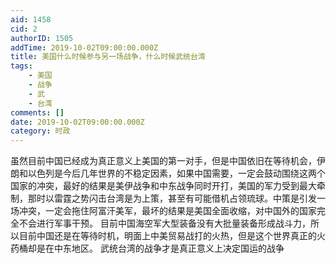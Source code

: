 ```yaml
---
aid: 1458
cid: 2
authorID: 1505
addTime: 2019-10-02T09:00:00.000Z
title: 美国什么时候参与另一场战争，什么时候武统台湾
tags:
    - 美国
    - 战争
    - 武
    - 台湾
comments: []
date: 2019-10-02T09:00:00.000Z
category: 时政
---
```


虽然目前中国已经成为真正意义上美国的第一对手，但是中国依旧在等待机会，伊朗和以色列是今后几年世界的不稳定因素，如果中国需要，一定会鼓动围绕这两个国家的冲突，最好的结果是美伊战争和中东战争同时开打，美国的军力受到最大牵制，那时以雷霆之势闪击台湾是为上策，甚至有可能借机占领琉球。中策是引发一场冲突，一定会拖住阿富汗美军，最坏的结果是美国全面收缩，对中国外的国家完全不会进行军事干预。 目前中国海空军大型装备没有大批量装备形成战斗力，所以目前中国还是在等待时机，明面上中美贸易战打的火热，但是这个世界真正的火药桶却是在中东地区。 武统台湾的战争才是真正意义上决定国运的战争
